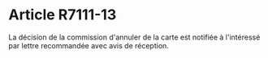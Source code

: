 # Article R7111-13

  
La décision de la commission d'annuler de la carte est notifiée à l'intéressé par lettre recommandée avec avis de réception.